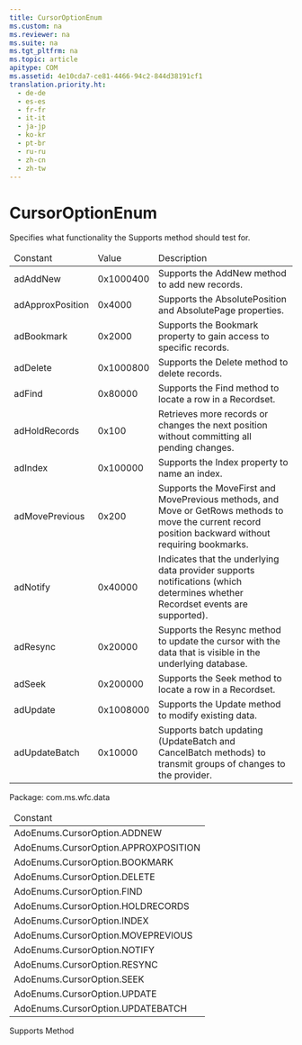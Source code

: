 ```yaml
---
title: CursorOptionEnum
ms.custom: na
ms.reviewer: na
ms.suite: na
ms.tgt_pltfrm: na
ms.topic: article
apitype: COM
ms.assetid: 4e10cda7-ce81-4466-94c2-844d38191cf1
translation.priority.ht: 
  - de-de
  - es-es
  - fr-fr
  - it-it
  - ja-jp
  - ko-kr
  - pt-br
  - ru-ru
  - zh-cn
  - zh-tw
---
```

# CursorOptionEnum
<?xml version="1.0" encoding="utf-8"?>
<developerReferenceWithoutSyntaxDocument xmlns="http://ddue.schemas.microsoft.com/authoring/2003/5" xmlns:xlink="http://www.w3.org/1999/xlink" xmlns:xsi="http://www.w3.org/2001/XMLSchema-instance" xsi:schemaLocation="http://ddue.schemas.microsoft.com/authoring/2003/5 http://dduestorage.blob.core.windows.net/ddueschema/developer.xsd">
  <introduction>
    <para>Specifies what functionality the <legacyLink xlink:href="298fc41c-0b55-42fc-b373-c5133b4da6a5">Supports</legacyLink> method should test for.</para>
    <table xmlns:caps="http://schemas.microsoft.com/build/caps/2013/11">
      <thead>
        <tr>
          <TD>
            <para>Constant</para>
          </TD>
          <TD>
            <para>Value</para>
          </TD>
          <TD>
            <para>Description</para>
          </TD>
        </tr>
      </thead>
      <tbody>
        <tr>
          <TD>
            <para>
              <legacyBold>adAddNew</legacyBold>
            </para>
          </TD>
          <TD>
            <para>0x1000400</para>
          </TD>
          <TD>
            <para>Supports the <legacyLink xlink:href="a9f54be9-5763-45d0-a6eb-09981b03bc08">AddNew</legacyLink> method to add new records.</para>
          </TD>
        </tr>
        <tr>
          <TD>
            <para>
              <legacyBold>adApproxPosition</legacyBold>
            </para>
          </TD>
          <TD>
            <para>0x4000</para>
          </TD>
          <TD>
            <para>Supports the <legacyLink xlink:href="79f8ee5e-fc70-46d8-8c29-ebf943c66592">AbsolutePosition</legacyLink> and <legacyLink xlink:href="ddb58a35-ec3a-423c-a504-3c65e62c23d4">AbsolutePage</legacyLink> properties.</para>
          </TD>
        </tr>
        <tr>
          <TD>
            <para>
              <legacyBold>adBookmark</legacyBold>
            </para>
          </TD>
          <TD>
            <para>0x2000</para>
          </TD>
          <TD>
            <para>Supports the <legacyLink xlink:href="481dcc93-487b-490e-ac58-a1e9b2ebfd43">Bookmark</legacyLink> property to gain access to specific records.</para>
          </TD>
        </tr>
        <tr>
          <TD>
            <para>
              <legacyBold>adDelete</legacyBold>
            </para>
          </TD>
          <TD>
            <para>0x1000800</para>
          </TD>
          <TD>
            <para>Supports the <legacyLink xlink:href="1eb9209c-602c-4507-b0c2-6527a599b67d">Delete</legacyLink> method to delete records.</para>
          </TD>
        </tr>
        <tr>
          <TD>
            <para>
              <legacyBold>adFind</legacyBold>
            </para>
          </TD>
          <TD>
            <para>0x80000</para>
          </TD>
          <TD>
            <para>Supports the <legacyLink xlink:href="55c9810a-d8ca-46c2-a9dc-80e7ee7aa188">Find</legacyLink> method to locate a row in a <legacyLink xlink:href="ede1415f-c3df-4cc5-a05b-2576b2b84b60">Recordset</legacyLink>.</para>
          </TD>
        </tr>
        <tr>
          <TD>
            <para>
              <legacyBold>adHoldRecords</legacyBold>
            </para>
          </TD>
          <TD>
            <para>0x100</para>
          </TD>
          <TD>
            <para>Retrieves more records or changes the next position without committing all pending changes.</para>
          </TD>
        </tr>
        <tr>
          <TD>
            <para>
              <legacyBold>adIndex</legacyBold>
            </para>
          </TD>
          <TD>
            <para>0x100000</para>
          </TD>
          <TD>
            <para>Supports the <legacyLink xlink:href="1c79e271-21ec-41a8-8163-c5e89f0001a7">Index</legacyLink> property to name an index.</para>
          </TD>
        </tr>
        <tr>
          <TD>
            <para>
              <legacyBold>adMovePrevious</legacyBold>
            </para>
          </TD>
          <TD>
            <para>0x200</para>
          </TD>
          <TD>
            <para>Supports the <legacyLink xlink:href="a61a01a7-5b33-4150-9126-21dfa63654cb">MoveFirst</legacyLink> and <legacyLink xlink:href="a61a01a7-5b33-4150-9126-21dfa63654cb">MovePrevious</legacyLink> methods, and <legacyLink xlink:href="13fe9381-d00b-4f4a-9162-83c3f21b3837">Move</legacyLink> or <legacyLink xlink:href="14b92860-4171-47d9-a413-dd60dd6a8880">GetRows</legacyLink> methods to move the current record position backward without requiring bookmarks.</para>
          </TD>
        </tr>
        <tr>
          <TD>
            <para>
              <legacyBold>adNotify</legacyBold>
            </para>
          </TD>
          <TD>
            <para>0x40000</para>
          </TD>
          <TD>
            <para>Indicates that the underlying data provider supports notifications (which determines whether <legacyBold>Recordset</legacyBold> events are supported).</para>
          </TD>
        </tr>
        <tr>
          <TD>
            <para>
              <legacyBold>adResync</legacyBold>
            </para>
          </TD>
          <TD>
            <para>0x20000</para>
          </TD>
          <TD>
            <para>Supports the <legacyLink xlink:href="73b355d4-a4c0-434b-bfc4-039b1c76b32e">Resync</legacyLink> method to update the cursor with the data that is visible in the underlying database.</para>
          </TD>
        </tr>
        <tr>
          <TD>
            <para>
              <legacyBold>adSeek</legacyBold>
            </para>
          </TD>
          <TD>
            <para>0x200000</para>
          </TD>
          <TD>
            <para>Supports the <legacyLink xlink:href="129293d2-19d3-4940-bf64-483ee72fb4a1">Seek</legacyLink> method to locate a row in a <legacyBold>Recordset</legacyBold>.</para>
          </TD>
        </tr>
        <tr>
          <TD>
            <para>
              <legacyBold>adUpdate</legacyBold>
            </para>
          </TD>
          <TD>
            <para>0x1008000</para>
          </TD>
          <TD>
            <para>Supports the <legacyLink xlink:href="6b2a9c31-1a7e-40db-8a53-30720d0f6cc1">Update</legacyLink> method to modify existing data.</para>
          </TD>
        </tr>
        <tr>
          <TD>
            <para>
              <legacyBold>adUpdateBatch</legacyBold>
            </para>
          </TD>
          <TD>
            <para>0x10000</para>
          </TD>
          <TD>
            <para>Supports batch updating (<legacyLink xlink:href="23f9314c-b027-4a51-aeae-50caa2977740">UpdateBatch</legacyLink> and <legacyLink xlink:href="dbdc2574-e44e-4d95-b03d-4a5d9e9adf3c">CancelBatch</legacyLink> methods) to transmit groups of changes to the provider.</para>
          </TD>
        </tr>
      </tbody>
    </table>
  </introduction>
  <section>
    <title>ADO/WFC Equivalent</title>
    <content>
      <para>Package: <legacyBold>com.ms.wfc.data</legacyBold></para>
      <table xmlns:caps="http://schemas.microsoft.com/build/caps/2013/11">
        <thead>
          <tr>
            <TD>
              <para>Constant</para>
            </TD>
          </tr>
        </thead>
        <tbody>
          <tr>
            <TD>
              <para>AdoEnums.CursorOption.ADDNEW</para>
            </TD>
          </tr>
          <tr>
            <TD>
              <para>AdoEnums.CursorOption.APPROXPOSITION</para>
            </TD>
          </tr>
          <tr>
            <TD>
              <para>AdoEnums.CursorOption.BOOKMARK</para>
            </TD>
          </tr>
          <tr>
            <TD>
              <para>AdoEnums.CursorOption.DELETE</para>
            </TD>
          </tr>
          <tr>
            <TD>
              <para>AdoEnums.CursorOption.FIND</para>
            </TD>
          </tr>
          <tr>
            <TD>
              <para>AdoEnums.CursorOption.HOLDRECORDS</para>
            </TD>
          </tr>
          <tr>
            <TD>
              <para>AdoEnums.CursorOption.INDEX</para>
            </TD>
          </tr>
          <tr>
            <TD>
              <para>AdoEnums.CursorOption.MOVEPREVIOUS</para>
            </TD>
          </tr>
          <tr>
            <TD>
              <para>AdoEnums.CursorOption.NOTIFY </para>
            </TD>
          </tr>
          <tr>
            <TD>
              <para>AdoEnums.CursorOption.RESYNC</para>
            </TD>
          </tr>
          <tr>
            <TD>
              <para>AdoEnums.CursorOption.SEEK</para>
            </TD>
          </tr>
          <tr>
            <TD>
              <para>AdoEnums.CursorOption.UPDATE</para>
            </TD>
          </tr>
          <tr>
            <TD>
              <para>AdoEnums.CursorOption.UPDATEBATCH</para>
            </TD>
          </tr>
        </tbody>
      </table>
    </content>
  </section>
  <section>
    <title>Applies To</title>
    <content>
      <para>
        <link xlink:href="298fc41c-0b55-42fc-b373-c5133b4da6a5">Supports Method</link>
      </para>
    </content>
  </section>
  <relatedTopics />
</developerReferenceWithoutSyntaxDocument>